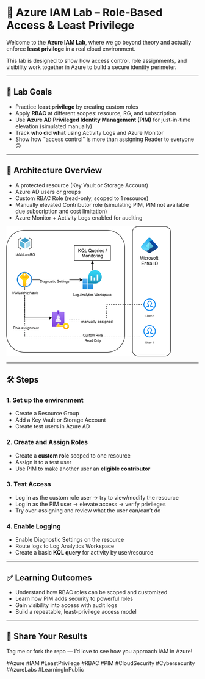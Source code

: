
# 🔐 Azure IAM Lab – Role-Based Access & Least Privilege

Welcome to the **Azure IAM Lab**, where we go beyond theory and actually enforce **least privilege** in a real cloud environment.

This lab is designed to show how access control, role assignments, and visibility work together in Azure to build a secure identity perimeter.

---

## 🎯 Lab Goals

- Practice **least privilege** by creating custom roles
- Apply **RBAC** at different scopes: resource, RG, and subscription
- Use **Azure AD Privileged Identity Management (PIM)** for just-in-time elevation (simulated manually)
- Track **who did what** using Activity Logs and Azure Monitor
- Show how "access control" is more than assigning Reader to everyone 🙃

---

## 🧱 Architecture Overview

- A protected resource (Key Vault or Storage Account)
- Azure AD users or groups
- Custom RBAC Role (read-only, scoped to 1 resource)
- Manually elevated Contributor role (simulating PIM, PIM not available due subscription and cost limitation)
- Azure Monitor + Activity Logs enabled for auditing

![Architecture Diagram](./architecture/iam-lab-diagram.drawio.png)

---

## 🛠️ Steps

### 1. Set up the environment

- Create a Resource Group
- Add a Key Vault or Storage Account
- Create test users in Azure AD

### 2. Create and Assign Roles

- Create a **custom role** scoped to one resource
- Assign it to a test user
- Use PIM to make another user an **eligible contributor**

### 3. Test Access

- Log in as the custom role user → try to view/modify the resource
- Log in as the PIM user → elevate access → verify privileges
- Try over-assigning and review what the user can/can’t do

### 4. Enable Logging

- Enable Diagnostic Settings on the resource
- Route logs to Log Analytics Workspace
- Create a basic **KQL query** for activity by user/resource

---

## ✅ Learning Outcomes

- Understand how RBAC roles can be scoped and customized
- Learn how PIM adds security to powerful roles
- Gain visibility into access with audit logs
- Build a repeatable, least-privilege access model

---


## 💬 Share Your Results

Tag me or fork the repo — I’d love to see how you approach IAM in Azure!  


#Azure #IAM #LeastPrivilege #RBAC #PIM #CloudSecurity #Cybersecurity #AzureLabs #LearningInPublic

